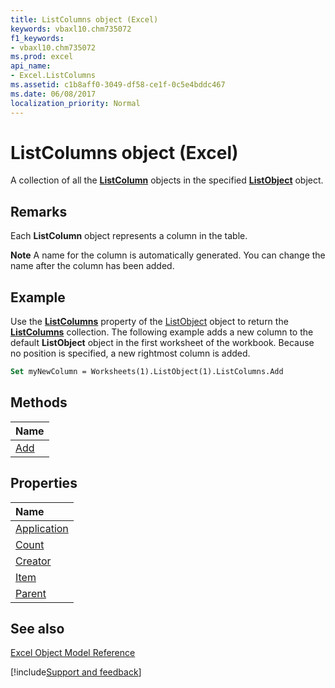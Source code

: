 ```yaml
---
title: ListColumns object (Excel)
keywords: vbaxl10.chm735072
f1_keywords:
- vbaxl10.chm735072
ms.prod: excel
api_name:
- Excel.ListColumns
ms.assetid: c1b8aff0-3049-df58-ce1f-0c5e4bddc467
ms.date: 06/08/2017
localization_priority: Normal
---
```



# ListColumns object (Excel)

A collection of all the  **[ListColumn](Excel.ListColumn.md)** objects in the specified **[ListObject](Excel.ListObject.md)** object.


## Remarks

 Each **ListColumn** object represents a column in the table.


 **Note**  A name for the column is automatically generated. You can change the name after the column has been added.


## Example

Use the  **[ListColumns](Excel.ListObject.ListColumns.md)** property of the [ListObject](Excel.ListObject.md) object to return the **[ListColumns](Excel.ListColumns.md)** collection. The following example adds a new column to the default **ListObject** object in the first worksheet of the workbook. Because no position is specified, a new rightmost column is added.


```vb
Set myNewColumn = Worksheets(1).ListObject(1).ListColumns.Add
```


## Methods



|Name|
|:-----|
|[Add](Excel.ListColumns.Add.md)|

## Properties



|Name|
|:-----|
|[Application](Excel.ListColumns.Application.md)|
|[Count](Excel.ListColumns.Count.md)|
|[Creator](Excel.ListColumns.Creator.md)|
|[Item](Excel.ListColumns.Item.md)|
|[Parent](Excel.ListColumns.Parent.md)|

## See also


[Excel Object Model Reference](overview/Excel/object-model.md)

[!include[Support and feedback](~/includes/feedback-boilerplate.md)]
